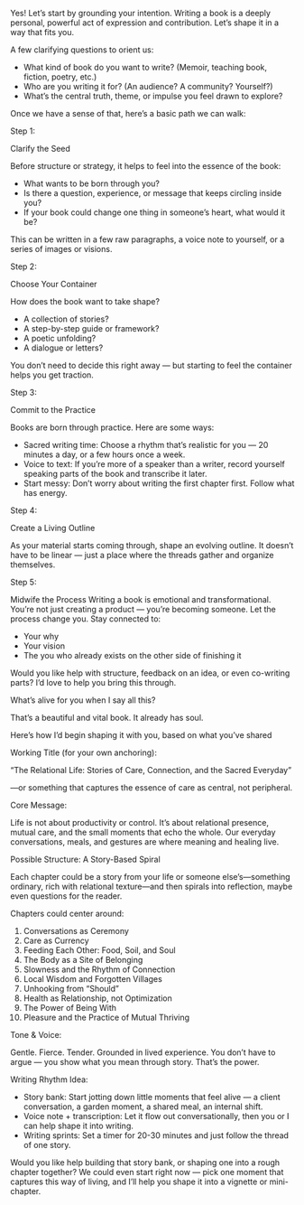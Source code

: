 
Yes! Let’s start by grounding your intention. Writing a book is a deeply personal, powerful act of expression and contribution. Let’s shape it in a way that fits you.

A few clarifying questions to orient us:


- What kind of book do you want to write? (Memoir, teaching book, fiction, poetry, etc.)
- Who are you writing it for? (An audience? A community? Yourself?)
- What’s the central truth, theme, or impulse you feel drawn to explore?

Once we have a sense of that, here’s a basic path we can walk:


Step 1: 

Clarify the Seed  

Before structure or strategy, it helps to feel into the essence of the book:

- What wants to be born through you?
- Is there a question, experience, or message that keeps circling inside you?
- If your book could change one thing in someone’s heart, what would it be?

This can be written in a few raw paragraphs, a voice note to yourself, or a series of images or visions.

Step 2: 

Choose Your Container

How does the book want to take shape?

- A collection of stories?
- A step-by-step guide or framework?
- A poetic unfolding?
- A dialogue or letters?

You don’t need to decide this right away — but starting to feel the container helps you get traction.

Step 3: 

Commit to the Practice

Books are born through practice. Here are some ways:

- Sacred writing time: Choose a rhythm that’s realistic for you — 20 minutes a day, or a few hours once a week.
- Voice to text: If you’re more of a speaker than a writer, record yourself speaking parts of the book and transcribe it later.
- Start messy: Don’t worry about writing the first chapter first. Follow what has energy.

Step 4: 

Create a Living Outline

As your material starts coming through, shape an evolving outline. It doesn’t have to be linear — just a place where the threads gather and organize themselves.
  

Step 5: 

Midwife the Process
Writing a book is emotional and transformational. You’re not just creating a product — you’re becoming someone. Let the process change you. Stay connected to:

- Your why
- Your vision
- The you who already exists on the other side of finishing it

Would you like help with structure, feedback on an idea, or even co-writing parts? I’d love to help you bring this through.

What’s alive for you when I say all this?

That’s a beautiful and vital book. It already has soul.

Here’s how I’d begin shaping it with you, based on what you’ve shared


Working Title (for your own anchoring):


“The Relational Life: Stories of Care, Connection, and the Sacred Everyday”

—or something that captures the essence of care as central, not peripheral.

  

  

  

  

Core Message:

  

  

Life is not about productivity or control. It’s about relational presence, mutual care, and the small moments that echo the whole. Our everyday conversations, meals, and gestures are where meaning and healing live.

  

  

  

  

Possible Structure: A Story-Based Spiral

  

  

Each chapter could be a story from your life or someone else’s—something ordinary, rich with relational texture—and then spirals into reflection, maybe even questions for the reader.

  

  

Chapters could center around:

  

  

1. Conversations as Ceremony
2. Care as Currency
3. Feeding Each Other: Food, Soil, and Soul
4. The Body as a Site of Belonging
5. Slowness and the Rhythm of Connection
6. Local Wisdom and Forgotten Villages
7. Unhooking from “Should”
8. Health as Relationship, not Optimization
9. The Power of Being With
10. Pleasure and the Practice of Mutual Thriving

  

  

  

  

  

Tone & Voice:

  

  

Gentle. Fierce. Tender. Grounded in lived experience. You don’t have to argue — you show what you mean through story. That’s the power.

  

  

  

  

Writing Rhythm Idea:

  

  

- Story bank: Start jotting down little moments that feel alive — a client conversation, a garden moment, a shared meal, an internal shift.
- Voice note + transcription: Let it flow out conversationally, then you or I can help shape it into writing.
- Writing sprints: Set a timer for 20-30 minutes and just follow the thread of one story.

  

  

  

  

Would you like help building that story bank, or shaping one into a rough chapter together? We could even start right now — pick one moment that captures this way of living, and I’ll help you shape it into a vignette or mini-chapter.